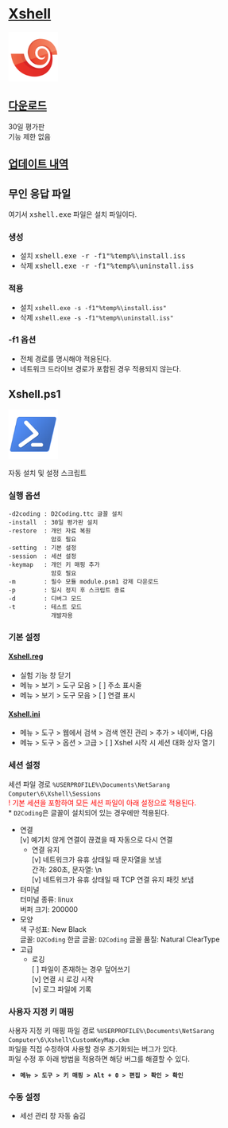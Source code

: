 [**Xshell**](https://www.netsarang.com/xshell/)
===

<img src="logo.png" width=100>

## [다운로드](https://www.majorgeeks.com/mg/getmirror/xshell,1.html)  
30일 평가판  
기능 제한 없음

## [업데이트 내역](https://www.netsarang.com/ko/xshell-update-history/)

## 무인 응답 파일

여기서 <kbd>xshell.exe</kbd> 파일은 설치 파일이다.

### 생성
* 설치 <kbd>xshell.exe -r -f1"%temp%\install.iss</kbd>
* 삭제 <kbd>xshell.exe -r -f1"%temp%\uninstall.iss</kbd>

### 적용
* 설치 `xshell.exe -s -f1"%temp%\install.iss"`
* 삭제 `xshell.exe -s -f1"%temp%\uninstall.iss"`

### -f1 옵션
* 전체 경로를 명시해야 적용된다.
* 네트워크 드라이브 경로가 포함된 경우 적용되지 않는다.

## Xshell.ps1

<img src="https://github.com/ssokka/Windows/raw/master/PowerShell/logo.png" width=100>

자동 설치 및 설정 스크립트

### 실행 옵션
```
-d2coding : D2Coding.ttc 글꼴 설치
-install  : 30일 평가판 설치
-restore  : 개인 자료 복원
            암호 필요
-setting  : 기본 설정
-session  : 세션 설정
-keymap   : 개인 키 매핑 추가
            암호 필요
-m        : 필수 모듈 module.psm1 강제 다운로드
-p        : 일시 정지 후 스크립트 종료
-d        : 디버그 모드
-t        : 테스트 모드
            개발자용
```

### 기본 설정
#### [Xshell.reg](Xshell.reg)
* 실험 기능 창 닫기
* 메뉴 > 보기 > 도구 모음 > [ ] 주소 표시줄
* 메뉴 > 보기 > 도구 모음 > [ ] 연결 표시
#### [Xshell.ini](Xshell.ini)
* 메뉴 > 도구 > 웹에서 검색 > 검색 엔진 관리 > 추가 > 네이버, 다음
* 메뉴 > 도구 > 옵션 > 고급 > [ ] Xshel 시작 시 세션 대화 상자 열기

### 세션 설정
세션 파일 경로 `%USERPROFILE%\Documents\NetSarang Computer\6\Xshell\Sessions`  
<span style="color: red">! 기본 세션을 포함하여 모든 세션 파일이 아래 설정으로 적용된다.</span>  
<span>* `D2Coding`은 글꼴이 설치되어 있는 경우에만 적용된다.</span>  
* 연결  
  [v] 예기치 않게 연결이 끊겼을 때 자동으로 다시 연결
  * 연결 유지  
    [v] 네트워크가 유휴 상태일 때 문자열을 보냄  
    간격: 280초, 문자열: \n  
    [v] 네트워크가 유휴 상태일 때 TCP 연결 유지 패킷 보냄
* 터미널  
  터미널 종류: linux  
  버퍼 크기: 200000  
* 모양  
  색 구성표: New Black  
  글꼴: `D2Coding`
  한글 글꼴: `D2Coding`
  글꼴 품질: Natural ClearType  
* 고급  
  * 로깅  
    [ ] 파일이 존재하는 경우 덮어쓰기  
    [v] 연결 시 로깅 시작  
    [v] 로그 파일에 기록

### 사용자 지정 키 매핑
사용자 지정 키 매핑 파일 경로 `%USERPROFILE%\Documents\NetSarang Computer\6\Xshell\CustomKeyMap.ckm`  
파일을 직접 수정하여 사용할 경우 초기화되는 버그가 있다.  
파일 수정 후 아래 방법을 적용하면 해당 버그를 해결할 수 있다.
* **`메뉴 > 도구 > 키 매핑 > Alt + 0 > 편집 > 확인 > 확인`**

### 수동 설정
* 세선 관리 창 자동 숨김
